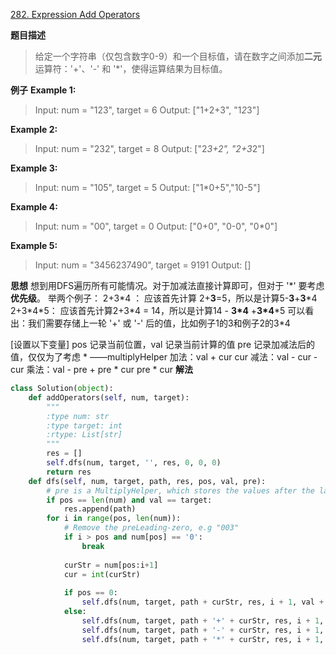 [282. Expression Add Operators](https://leetcode.com/problems/expression-add-operators/description/)

**题目描述**
> 给定一个字符串（仅包含数字0-9）和一个目标值，请在数字之间添加**二元**运算符：'+'、'-' 和 '*'，使得运算结果为目标值。

**例子**
**Example 1:**
> Input: num = "123", target = 6
Output: ["1+2+3", "1*2*3"] 

**Example 2:**
>Input: num = "232", target = 8
Output: ["2*3+2", "2+3*2"]

**Example 3:**
> Input: num = "105", target = 5
Output: ["1*0+5","10-5"]

**Example 4:**
>Input: num = "00", target = 0
Output: ["0+0", "0-0", "0*0"]

**Example 5:**
> Input: num = "3456237490", target = 9191
Output: []

**思想**
想到用DFS遍历所有可能情况。对于加减法直接计算即可，但对于 '\*' 要考虑**优先级**。
举两个例子：
2+3\*4 ： 应该首先计算 2+**3**=5，所以是计算5-**3**+**3**\*4
2+3\*4\*5： 应该首先计算2+3\*4 = 14，所以是计算14 - **3\*4** +**3\*4**\*5
可以看出：我们需要存储上一轮 '\+' 或 '\-' 后的值，比如例子1的3和例子2的3\*4

[设置以下变量]
pos 记录当前位置，val 记录当前计算的值
pre 记录加减法后的值，仅仅为了考虑 *  ——multiplyHelper
加法：val \+ cur    cur
减法：val - cur    -cur
乘法：val - pre + pre * cur    pre * cur
**解法**
```python
class Solution(object):
    def addOperators(self, num, target):
        """
        :type num: str
        :type target: int
        :rtype: List[str]
        """
        res = []
        self.dfs(num, target, '', res, 0, 0, 0)
        return res
    def dfs(self, num, target, path, res, pos, val, pre):
        # pre is a MultiplyHelper, which stores the values after the lastest "+/-"
        if pos == len(num) and val == target:
            res.append(path)
        for i in range(pos, len(num)):
            # Remove the preLeading-zero, e.g "003"
            if i > pos and num[pos] == '0':
                break
                
            curStr = num[pos:i+1]
            cur = int(curStr)
            
            if pos == 0:
                self.dfs(num, target, path + curStr, res, i + 1, val + cur, cur)
            else:
                self.dfs(num, target, path + '+' + curStr, res, i + 1, val + cur, cur)
                self.dfs(num, target, path + '-' + curStr, res, i + 1, val - cur, -cur)
                self.dfs(num, target, path + '*' + curStr, res, i + 1, val - pre + pre * cur, pre * cur)             
```